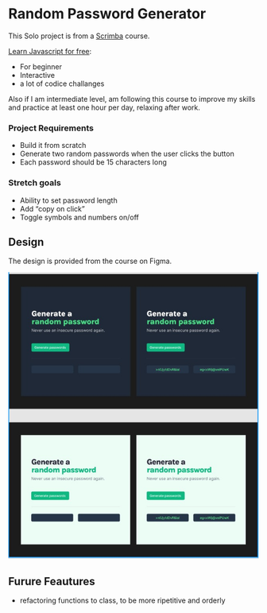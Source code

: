 # Random Password Generator

This Solo project is from a [Scrimba](https://scrimba.com/) course.

[Learn Javascript for free](https://scrimba.com/learn/learnjavascript):
- For beginner
- Interactive
- a lot of codice challanges

Also if I am intermediate level, am following this course to improve my skills and practice at least one hour per day, relaxing after work.

### Project Requirements
- Build it from scratch
- Generate two random passwords when the user clicks the button
- Each password should be 15 characters long

### Stretch goals
- Ability to set password length
- Add “copy on click”
- Toggle symbols and numbers on/off


## Design

The design is provided from the course on Figma.

![Design](./src/assets/images/pass_generator.jpg)


## Furure Feautures

- refactoring functions to class, to be more ripetitive and orderly
